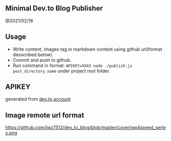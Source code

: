 Minimal Dev.to Blog Publisher
--------------------

@2021/02/18


## Usage

- Write content, images tag in markdown content using github url(format desscribed below).
- Commit and push to github.
- Run command in format: `APIKEY=XXXX node ./publish.js post_directory_name` under project root folder.

## APIKEY

generated from [dev.to account](https://dev.to/settings/account)

## Image remote url format

https://github.com/lwz7512/dev_to_blog/blob/master/cover/wp4speed_series.png
